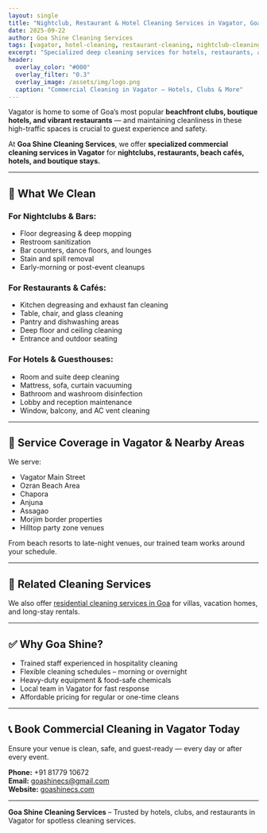 ```yaml
---
layout: single
title: "Nightclub, Restaurant & Hotel Cleaning Services in Vagator, Goa"
date: 2025-09-22
author: Goa Shine Cleaning Services
tags: [vagator, hotel-cleaning, restaurant-cleaning, nightclub-cleaning]
excerpt: "Specialized deep cleaning services for hotels, restaurants, and nightclubs in Vagator, Goa."
header:
  overlay_color: "#000"
  overlay_filter: "0.3"
  overlay_image: /assets/img/logo.png
  caption: "Commercial Cleaning in Vagator – Hotels, Clubs & More"
---
```


Vagator is home to some of Goa’s most popular **beachfront clubs, boutique hotels, and vibrant restaurants** — and maintaining cleanliness in these high-traffic spaces is crucial to guest experience and safety.

At **Goa Shine Cleaning Services**, we offer **specialized commercial cleaning services in Vagator** for **nightclubs, restaurants, beach cafés, hotels, and boutique stays.**

---

## 🧼 What We Clean

### For Nightclubs & Bars:
- Floor degreasing & deep mopping  
- Restroom sanitization  
- Bar counters, dance floors, and lounges  
- Stain and spill removal  
- Early-morning or post-event cleanups

### For Restaurants & Cafés:
- Kitchen degreasing and exhaust fan cleaning  
- Table, chair, and glass cleaning  
- Pantry and dishwashing areas  
- Deep floor and ceiling cleaning  
- Entrance and outdoor seating

### For Hotels & Guesthouses:
- Room and suite deep cleaning  
- Mattress, sofa, curtain vacuuming  
- Bathroom and washroom disinfection  
- Lobby and reception maintenance  
- Window, balcony, and AC vent cleaning

---

## 📍 Service Coverage in Vagator & Nearby Areas

We serve:
- Vagator Main Street  
- Ozran Beach Area  
- Chapora  
- Anjuna  
- Assagao  
- Morjim border properties  
- Hilltop party zone venues  

From beach resorts to late-night venues, our trained team works around your schedule.

---

## 🔗 Related Cleaning Services

We also offer [residential cleaning services in Goa](https://goashinecs.com/residential-cleaning-services-goa) for villas, vacation homes, and long-stay rentals.

---

## ✅ Why Goa Shine?

- Trained staff experienced in hospitality cleaning  
- Flexible cleaning schedules – morning or overnight  
- Heavy-duty equipment & food-safe chemicals  
- Local team in Vagator for fast response  
- Affordable pricing for regular or one-time cleans

---

## 📞 Book Commercial Cleaning in Vagator Today

Ensure your venue is clean, safe, and guest-ready — every day or after every event.

**Phone:** +91 81779 10672  
**Email:** [goashinecs@gmail.com](mailto:goashinecs@gmail.com)  
**Website:** [goashinecs.com](https://goashinecs.com)

---

**Goa Shine Cleaning Services** – Trusted by hotels, clubs, and restaurants in Vagator for spotless cleaning services.

